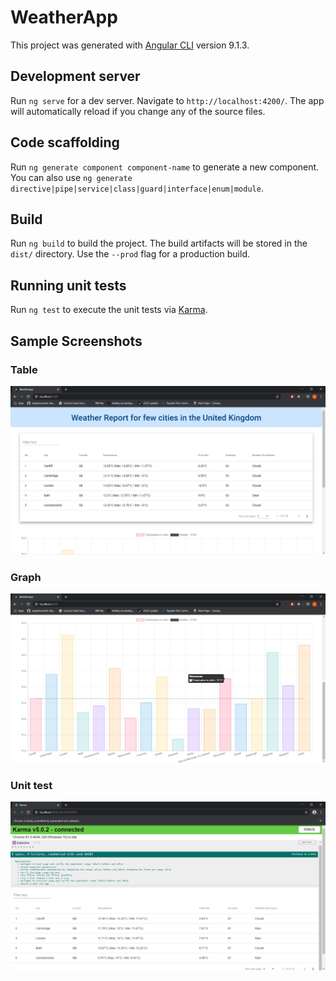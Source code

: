 # WeatherApp

This project was generated with [Angular CLI](https://github.com/angular/angular-cli) version 9.1.3.

## Development server

Run `ng serve` for a dev server. Navigate to `http://localhost:4200/`. The app will automatically reload if you change any of the source files.

## Code scaffolding

Run `ng generate component component-name` to generate a new component. You can also use `ng generate directive|pipe|service|class|guard|interface|enum|module`.

## Build

Run `ng build` to build the project. The build artifacts will be stored in the `dist/` directory. Use the `--prod` flag for a production build.

## Running unit tests

Run `ng test` to execute the unit tests via [Karma](https://karma-runner.github.io).

## Sample Screenshots

### Table
![Table Screenshot](https://github.com/AshwathVS/weather-app/blob/master/Table.jpg)

### Graph
![Graph Screenshot](https://github.com/AshwathVS/weather-app/blob/master/Graph.jpg)

### Unit test
![Unit test Screenshot](https://github.com/AshwathVS/weather-app/blob/master/Unittest.jpg)
